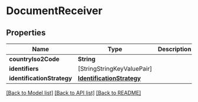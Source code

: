 # DocumentReceiver

## Properties
Name | Type | Description | Notes
------------ | ------------- | ------------- | -------------
**countryIso2Code** | **String** |  | 
**identifiers** | [StringStringKeyValuePair] |  | 
**identificationStrategy** | [**IdentificationStrategy**](IdentificationStrategy.md) |  | 

[[Back to Model list]](../README.md#documentation-for-models) [[Back to API list]](../README.md#documentation-for-api-endpoints) [[Back to README]](../README.md)


